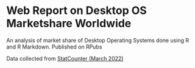 # Web Report on Desktop OS Marketshare Worldwide
An analysis of market share of Desktop Operating Systems done using R and R Markdown.
Published on RPubs

Data collected from [StatCounter (March 2022)](https://www.reddit.com/r/dataisbeautiful/comments/udwzg7/oc_desktop_os_market_share_around_the_world_march/?utm_source=share&utm_medium=web2x&context=3le)
